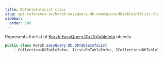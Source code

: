 ```yaml
---
title: DbTableInfoList class
slug: api-reference-4x/korzh-easyquery-db-namespace/dbtableinfolist-class
sidebar:
  order: 100
---
```


Represents the list of [Korzh.EasyQuery.Db.DbTableInfo](/easyquery/docs/api-reference-4x/korzh-easyquery-db-namespace/dbtableinfo-class) objects
```csharp
public class Korzh.EasyQuery.Db.DbTableInfoList
    : Collection<DbTableInfo>, IList<DbTableInfo>, ICollection<DbTableInfo>, IEnumerable<DbTableInfo>, IEnumerable, IList, ICollection, IReadOnlyList<DbTableInfo>, IReadOnlyCollection<DbTableInfo>

```
